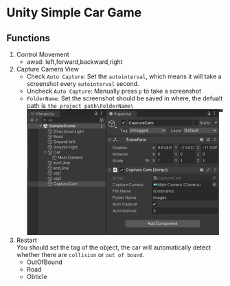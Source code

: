 # Unity Simple Car Game
## Functions
1. Control Movement
    - awsd: left,forward,backward,right
2. Capture Camera View
    - Check `Auto Capture`: Set the `autointerval`, which means it will take a screenshot every `autointerval` second.
    - Uncheck `Auto Capture`: Manually press `p` to take a screenshot
    - `FolderName`: Set the screenshot should be saved in where, the defualt path is `the project path\FolderName\` 
    ![Alt text](image.png)
3. Restart \
    You should set the tag of the object, the car will automatically detect whether there are `collision` or `out of bound`.
    - OutOfBound
    - Road
    - Obticle
